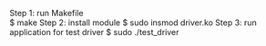 Step 1: run Makefile  
	$ make
Step 2: install module 
	$ sudo insmod driver.ko
Step 3: run application for test driver 
	$ sudo ./test_driver